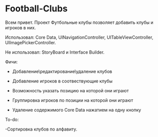 # Football-Clubs

Всем привет. Проект Футбольные клубы позволяет добавить клубы и игроков в них. 

Использовал: Core Data, UINavigationController, UITableViewController, UIImagePickerController. 

Не использовал: StoryBoard и Interface Builder.

Фичи:

- Добавление\редактирование\удаление клубов

- Добавление игроков в соотвествующие клубы

- Возможность указать позицию на которой они играют

- Группировка игроков по позиции на которой они играют

- Удаление содержимого Core Data нажатием на одну кнопку


To-do:

-Сортировка клубов по алфавиту.

